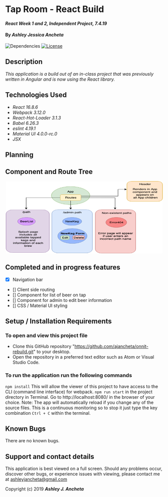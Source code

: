 # Tap Room - React Build

#### _React Week 1 and 2, Independent Project, 7.4.19_

#### By _**Ashley Jessica Ancheta**_

![Dependencies](https://img.shields.io/badge/dependencies-up%20to%20date-brightgreen.svg)
[![License](https://img.shields.io/badge/license-MIT-blue.svg)](https://opensource.org/licenses/MIT)

## Description

_This application is a build out of an in-class project that was previously written in Angular and is now using the React library._

## Technologies Used

  * _React 16.8.6_
  * _Webpack 3.12.0_
  * _React-Hot-Loader 3.1.3_
  * _Babel 6.26.3_
  * _eslint 4.19.1_
  * _Material UI 4.0.0-rc.0_
  * _JSX_

## Planning

## Component and Route Tree
<p align="center">
<img src="src/assets/img/preview.png" width="500" height="230">
</p>

## Completed and in progress features

- [x] Navigation bar
- [] Client side routing
- [] Component for list of beer on tap
- [] Component for admin to edit beer information
- [] CSS / Material UI styling

## Setup / Installation Requirements
### To open and view this project file
  * Clone this GitHub repository "https://github.com/ajancheta/onnit-rebuild.git" to your desktop. 
  * Open the repository in a preferred text editor such as Atom or Visual Studio Code.

  ### To run the application run the following commands
  `npm install` This will allow the viewer of this project to have access to the CLI (command line interface) for webpack.
  `npm run start` in the project directory in Terminal. Go to http://localhost:8080/ in the browser of your choice. Note: The app will automatically reload if you change any of the source files. This is a continuous monitoring so to stop it just type the key combination `Ctrl + C` within the terminal.


## Known Bugs
There are no known bugs.

## Support and contact details
This application is best viewed on a full screen. Should any problems occur, discover other bugs, or experience issues with viewing, please contact me at ashleyjancheta@gmail.com

Copyright (c) 2019 **_Ashley J. Ancheta_**